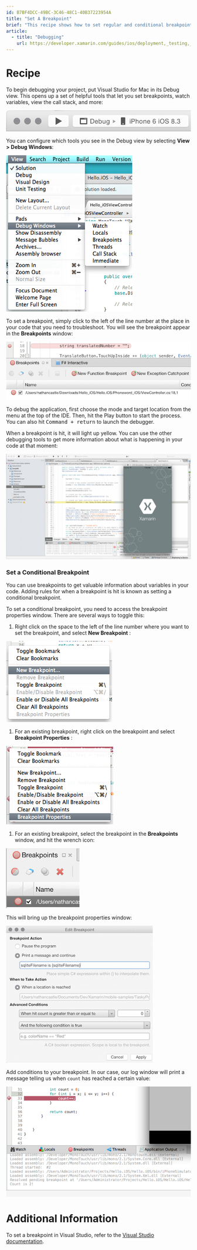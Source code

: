 ```yaml
---
id: B7BF4DCC-49BC-3C46-48C1-40B37223954A
title: "Set A Breakpoint"
brief: "This recipe shows how to set regular and conditional breakpoints."
article:
  - title: "Debugging" 
    url: https://developer.xamarin.com/guides/ios/deployment,_testing,_and_metrics/debugging_in_xamarin_ios
---
```


<a name="Recipe" class="injected"></a>


# Recipe

To begin debugging your project, put Visual Studio for Mac in its Debug view. This
opens up a set of helpful tools that let you set breakpoints, watch variables,
view the call stack, and more:

 [ ![](Images/breakpoint_00.png)](Images/breakpoint_00.png)

You can configure which tools you see in the Debug
view by selecting **View > Debug Windows**:

 [ ![](Images/breakpoint_01.png)](Images/breakpoint_01.png)

To set a breakpoint, simply click to the left of the line number at the
place in your code that you need to troubleshoot. You will see the breakpoint appear in the **Breakpoints** window:

 [ ![](Images/breakpoint_03.png)](Images/breakpoint_03.png)

To debug the application, first choose the mode and target location from
the menu at the top of the IDE. Then, hit the Play button to start the
process. You can also hit <kbd>Command + return</kbd> to launch the
debugger.

When a breakpoint is hit, it will light up yellow. You can use the
other debugging tools to get more information about what is happening in your
code at that moment:

 [ ![](Images/breakpoint_04.png)](Images/breakpoint_04.png)

 <a name="Set_a_Conditional_Breakpoint" class="injected"></a>


### Set a Conditional Breakpoint

You can use breakpoints to get valuable information about
variables in your code. Adding rules for when a breakpoint is hit is known as
setting a conditional breakpoint.

To set a conditional
breakpoint, you need to access the breakpoint properties window. There are
several ways to toggle this:

1.   Right click on the space to the left of the line number where you want to set the breakpoint, and select  **New Breakpoint** :

  [ ![](Images/breakpoint_05.png)](Images/breakpoint_05.png)


1.   For an existing breakpoint, right click on the breakpoint and select  **Breakpoint Properties** :

  [ ![](Images/breakpoint_06.png)](Images/breakpoint_06.png)


1.   For an existing breakpoint, select the breakpoint in the  **Breakpoints** window, and hit the wrench icon:

  [ ![](Images/breakpoint_02.png)](Images/breakpoint_02.png)




This will
bring up the breakpoint properties window:

 [ ![](Images/breakpoint_07.png)](Images/breakpoint_07.png)

Add conditions to your breakpoint. In our case, our log window will
print a message telling us when `count` has reached a certain value:

 [ ![](Images/ios_cond_02.png)](Images/ios_cond_02.png)



# Additional Information

To set a breakpoint in Visual Studio, refer to the [Visual Studio documentation](http://msdn.microsoft.com/en-us/library/ktf38f66%28v=vs.90%29.aspx).

